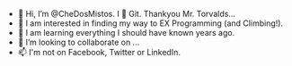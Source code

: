 - 👋 Hi, I’m @CheDosMistos. I :sparkling_heart: Git. Thankyou Mr. Torvalds...
- 👀 I am interested in finding my way to EX Programming (and Climbing!).
- 🌱 I am learning everything I should have known years ago.
- 💞️ I’m looking to collaborate on ...
- 📫 I'm not on Facebook, Twitter or LinkedIn.

<!---
CheDosMistos/CheDosMistos is a ✨ special ✨ repository because its `README.md` (this file) appears on your GitHub profile.
You can click the Preview link to take a look at your changes.
--->
